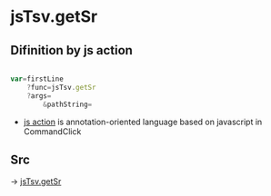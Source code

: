 # jsTsv.getSr

## Difinition by js action

```js.js

var=firstLine
	?func=jsTsv.getSr
	?args=
		&pathString=
```

- [js action](#) is annotation-oriented language based on javascript in CommandClick

## Src

-> [jsTsv.getSr](https://github.com/puutaro/CommandClick/blob/master/app/src/main/java/com/puutaro/commandclick/fragment_lib/terminal_fragment/js_interface/tsv/JsTsv.kt#L43)


